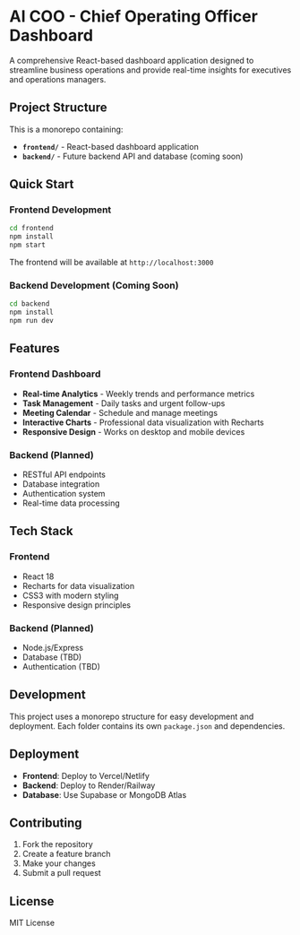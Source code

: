 # AI COO - Chief Operating Officer Dashboard

A comprehensive React-based dashboard application designed to streamline business operations and provide real-time insights for executives and operations managers.

## Project Structure

This is a monorepo containing:

- **`frontend/`** - React-based dashboard application
- **`backend/`** - Future backend API and database (coming soon)

## Quick Start

### Frontend Development

```bash
cd frontend
npm install
npm start
```

The frontend will be available at `http://localhost:3000`

### Backend Development (Coming Soon)

```bash
cd backend
npm install
npm run dev
```

## Features

### Frontend Dashboard
- **Real-time Analytics** - Weekly trends and performance metrics
- **Task Management** - Daily tasks and urgent follow-ups
- **Meeting Calendar** - Schedule and manage meetings
- **Interactive Charts** - Professional data visualization with Recharts
- **Responsive Design** - Works on desktop and mobile devices

### Backend (Planned)
- RESTful API endpoints
- Database integration
- Authentication system
- Real-time data processing

## Tech Stack

### Frontend
- React 18
- Recharts for data visualization
- CSS3 with modern styling
- Responsive design principles

### Backend (Planned)
- Node.js/Express
- Database (TBD)
- Authentication (TBD)

## Development

This project uses a monorepo structure for easy development and deployment. Each folder contains its own `package.json` and dependencies.

## Deployment

- **Frontend**: Deploy to Vercel/Netlify
- **Backend**: Deploy to Render/Railway
- **Database**: Use Supabase or MongoDB Atlas

## Contributing

1. Fork the repository
2. Create a feature branch
3. Make your changes
4. Submit a pull request

## License

MIT License 